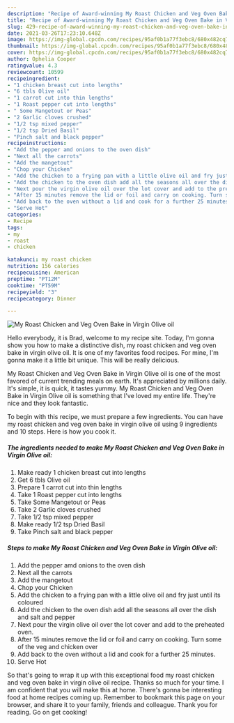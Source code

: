 ```yaml
---
description: "Recipe of Award-winning My Roast Chicken and Veg Oven Bake in Virgin Olive oil"
title: "Recipe of Award-winning My Roast Chicken and Veg Oven Bake in Virgin Olive oil"
slug: 429-recipe-of-award-winning-my-roast-chicken-and-veg-oven-bake-in-virgin-olive-oil
date: 2021-03-26T17:23:10.648Z
image: https://img-global.cpcdn.com/recipes/95af0b1a77f3ebc8/680x482cq70/my-roast-chicken-and-veg-oven-bake-in-virgin-olive-oil-recipe-main-photo.jpg
thumbnail: https://img-global.cpcdn.com/recipes/95af0b1a77f3ebc8/680x482cq70/my-roast-chicken-and-veg-oven-bake-in-virgin-olive-oil-recipe-main-photo.jpg
cover: https://img-global.cpcdn.com/recipes/95af0b1a77f3ebc8/680x482cq70/my-roast-chicken-and-veg-oven-bake-in-virgin-olive-oil-recipe-main-photo.jpg
author: Ophelia Cooper
ratingvalue: 4.3
reviewcount: 10599
recipeingredient:
- "1 chicken breast cut into lengths"
- "6 tbls Olive oil"
- "1 carrot cut into thin lengths"
- "1 Roast pepper cut into lengths"
- " Some Mangetout or Peas"
- "2 Garlic cloves crushed"
- "1/2 tsp mixed pepper"
- "1/2 tsp Dried Basil"
- "Pinch salt and black pepper"
recipeinstructions:
- "Add the pepper amd onions to the oven dish"
- "Next all the carrots"
- "Add the mangetout"
- "Chop your Chicken"
- "Add the chicken to a frying pan with a little olive oil and fry just until its coloured"
- "Add the chicken to the oven dish add all the seasons all over the dish and salt and pepper"
- "Next pour the virgin olive oil over the lot cover and add to the preheated oven."
- "After 15 minutes remove the lid or foil and carry on cooking. Turn some of the veg and chicken over"
- "Add back to the oven without a lid and cook for a further 25 minutes."
- "Serve Hot"
categories:
- Recipe
tags:
- my
- roast
- chicken

katakunci: my roast chicken 
nutrition: 156 calories
recipecuisine: American
preptime: "PT12M"
cooktime: "PT59M"
recipeyield: "3"
recipecategory: Dinner

---
```



![My Roast Chicken and Veg Oven Bake in Virgin Olive oil](https://img-global.cpcdn.com/recipes/95af0b1a77f3ebc8/680x482cq70/my-roast-chicken-and-veg-oven-bake-in-virgin-olive-oil-recipe-main-photo.jpg)

Hello everybody, it is Brad, welcome to my recipe site. Today, I'm gonna show you how to make a distinctive dish, my roast chicken and veg oven bake in virgin olive oil. It is one of my favorites food recipes. For mine, I'm gonna make it a little bit unique. This will be really delicious.



My Roast Chicken and Veg Oven Bake in Virgin Olive oil is one of the most favored of current trending meals on earth. It's appreciated by millions daily. It's simple, it is quick, it tastes yummy. My Roast Chicken and Veg Oven Bake in Virgin Olive oil is something that I've loved my entire life. They're nice and they look fantastic.


To begin with this recipe, we must prepare a few ingredients. You can have my roast chicken and veg oven bake in virgin olive oil using 9 ingredients and 10 steps. Here is how you cook it.

<!--inarticleads1-->

##### The ingredients needed to make My Roast Chicken and Veg Oven Bake in Virgin Olive oil:

1. Make ready 1 chicken breast cut into lengths
1. Get 6 tbls Olive oil
1. Prepare 1 carrot cut into thin lengths
1. Take 1 Roast pepper cut into lengths
1. Take  Some Mangetout or Peas
1. Take 2 Garlic cloves crushed
1. Take 1/2 tsp mixed pepper
1. Make ready 1/2 tsp Dried Basil
1. Take Pinch salt and black pepper




<!--inarticleads2-->

##### Steps to make My Roast Chicken and Veg Oven Bake in Virgin Olive oil:

1. Add the pepper amd onions to the oven dish
1. Next all the carrots
1. Add the mangetout
1. Chop your Chicken
1. Add the chicken to a frying pan with a little olive oil and fry just until its coloured
1. Add the chicken to the oven dish add all the seasons all over the dish and salt and pepper
1. Next pour the virgin olive oil over the lot cover and add to the preheated oven.
1. After 15 minutes remove the lid or foil and carry on cooking. Turn some of the veg and chicken over
1. Add back to the oven without a lid and cook for a further 25 minutes.
1. Serve Hot




So that's going to wrap it up with this exceptional food my roast chicken and veg oven bake in virgin olive oil recipe. Thanks so much for your time. I am confident that you will make this at home. There's gonna be interesting food at home recipes coming up. Remember to bookmark this page on your browser, and share it to your family, friends and colleague. Thank you for reading. Go on get cooking!
